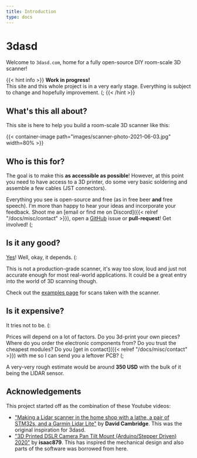 ```yaml
---
title: Introduction
type: docs
---
```


# 3dasd

Welcome to `3dasd.com`, home for a fully open-source DIY room-scale 3D scanner!

{{< hint info >}}
**Work in progress!**  
This site and this whole project is in a very early stage. Everything is subject
to change and hopefully improvement. (;
{{< /hint >}}

## What's this all about?

This site is here to help you build a room-scale 3D scanner like this:

{{< container-image path="images/scanner-photo-2021-06-03.jpg" width=80% >}}

## Who is this for?

The goal is to make this **as accessible as possible**! However, at this point you
need to have access to a 3D printer, do some very basic soldering and assemble
a few cables (JST connectors).

Everything you see is open-source and free (as in free beer **and** free
speech). I'm more than happy to hear your ideas and incorporate your feedback.
Shoot me an
[email or find me on Discord]({{< relref "/docs/misc/contact" >}}), open a
[GitHub](https://github.com/3dasd)
issue or **pull-request**! Get involved! (;

## Is it any good?

[Yes](https://about.gitlab.com/is-it-any-good/)! Well, okay, it depends. (:

This is not a production-grade scanner, it's way too slow, loud and just not
accurate enough for most real-world applications. It could be a great entry into
the world of 3D scanning though.

Check out the [examples page](https://examples.3dasd.com) for scans taken
with the scanner.

## Is it expensive?

It tries not to be. (:

Prices will depend on a lot of factors. Do you 3d-print your own pieces? Where
do you order the electronic components from? Do you trust the cheapest modules?
Do you
[get in contact]({{< relref "/docs/misc/contact" >}})
with me so I can send you a leftover PCB? (;

A very-very rough estimate would be around **350 USD** with the bulk of it being
the LIDAR sensor.

## Acknowledgements

This project started off as the combination of these Youtube videos:

- ["Making a Lidar scanner in the home shop with a lathe, a pair of STM32s, and a Garmin Lidar Lite"](https://www.youtube.com/watch?v=KGN82vLjguI)
by **David Cambridge**. This was the original inspiration for 3dasd.
- ["3D Printed DSLR Camera Pan Tilt Mount (Arduino/Stepper Driven) 2020"](https://www.youtube.com/watch?v=uJO7mv4-0PY)
by **isaac879**. This has inspired the mechanical design and also parts of the
software was borrowed from here.
